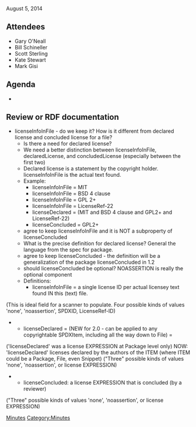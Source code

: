 August 5, 2014

## Attendees

  - Gary O'Neall
  - Bill Schineller
  - Scott Sterling
  - Kate Stewart
  - Mark Gisi

## Agenda

  - 
## Review or RDF documentation

  - licenseInfoInFile - do we keep it? How is it different from declared
    license and concluded license for a file?
      - Is there a need for declared license?
      - We need a better distinction between licenseInfoInFile,
        declaredLicense, and concludedLicense (especially between the
        first two)
      - Declared license is a statement by the copyright holder.
        licenseInfoInFile is the actual text found.
      - Example:
          - licenseInfoInFile = MIT
          - licenseInfoInFile = BSD 4 clause
          - licenseInfoInFile = GPL 2+
          - licenseInfoInFile = LicenseRef-22
          - licenseDeclared = (MIT and BSD 4 clause and GPL2+ and
            LicenseRef-22)
          - licenseConcluded = GPL2+
      - agree to keep licenseInfoInFile and it is NOT a subproperty of
        licenseConcluded
      - What is the precise definition for declared license? General the
        language from the spec for package.
      - agree to keep licenseConcluded - the definition will be a
        generalization of the package licenseConcluded in 1.2
      - should licenseConcluded be optional? NOASSERTION is really the
        optional component
      - Definitions:
          - licenseInfoInFile = a single license ID per actual licensey
            text found IN this (text) file.

(This is ideal field for a scanner to populate. Four possible kinds of
values 'none', 'noassertion', SPDXID, LicenseRef-ID)

  -   - licenseDeclared = (NEW for 2.0 - can be applied to any
        copyrightable SPDXItem, including all the way down to File) =

('licenseDeclared' was a license EXPRESSION at Package level only) NOW:
'licenseDeclared' licenses declared by the authors of the ITEM (where
ITEM could be a Package, File, even Snippet) ("Three" possible kinds of
values 'none', 'noassertion', or license EXPRESSION)

  -   - licenseConcluded: a license EXPRESSION that is concluded (by a
        reviewer)

("Three" possible kinds of values 'none', 'noassertion', or license
EXPRESSION)

[Minutes](Category:Technical "wikilink")
[Category:Minutes](Category:Minutes "wikilink")
